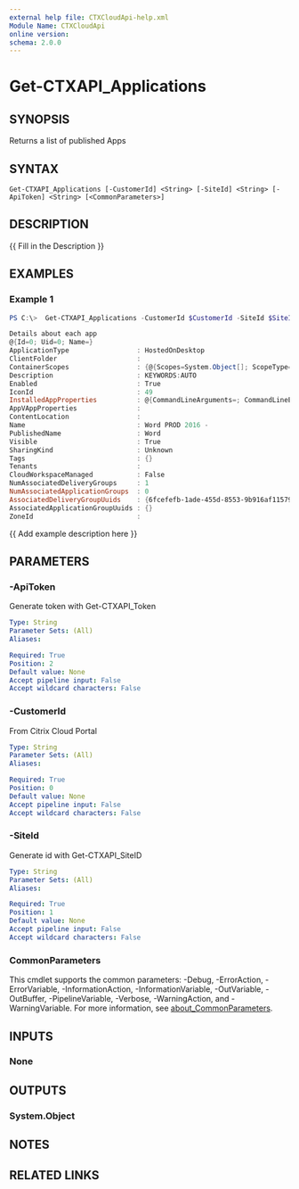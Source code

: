 ```yaml
---
external help file: CTXCloudApi-help.xml
Module Name: CTXCloudApi
online version:
schema: 2.0.0
---
```


# Get-CTXAPI_Applications

## SYNOPSIS
Returns a list of published Apps

## SYNTAX

```
Get-CTXAPI_Applications [-CustomerId] <String> [-SiteId] <String> [-ApiToken] <String> [<CommonParameters>]
```

## DESCRIPTION
{{ Fill in the Description }}

## EXAMPLES

### Example 1
```powershell
PS C:\>  Get-CTXAPI_Applications -CustomerId $CustomerId -SiteId $SiteID -ApiToken $ApiToken

Details about each app
@{Id=0; Uid=0; Name=}
ApplicationType                 : HostedOnDesktop
ClientFolder                    : 
ContainerScopes                 : {@{Scopes=System.Object[]; ScopeType=ApplicationGroup}, @{Scopes=System.Object[]; ScopeType=DeliveryGroup}}
Description                     : KEYWORDS:AUTO
Enabled                         : True
IconId                          : 49
InstalledAppProperties          : @{CommandLineArguments=; CommandLineExecutable=C:\Program Files\Microsoft Office\root\Office16\WINWORD.EXE; WorkingDirectory=}
AppVAppProperties               : 
ContentLocation                 : 
Name                            : Word PROD 2016 -
PublishedName                   : Word
Visible                         : True
SharingKind                     : Unknown
Tags                            : {}
Tenants                         : 
CloudWorkspaceManaged           : False
NumAssociatedDeliveryGroups     : 1
NumAssociatedApplicationGroups  : 0
AssociatedDeliveryGroupUuids    : {6fcefefb-1ade-455d-8553-9b916af11579}
AssociatedApplicationGroupUuids : {}
ZoneId                          :
```

{{ Add example description here }}

## PARAMETERS

### -ApiToken
 Generate token with Get-CTXAPI_Token


```yaml
Type: String
Parameter Sets: (All)
Aliases:

Required: True
Position: 2
Default value: None
Accept pipeline input: False
Accept wildcard characters: False
```

### -CustomerId
From Citrix Cloud Portal

```yaml
Type: String
Parameter Sets: (All)
Aliases:

Required: True
Position: 0
Default value: None
Accept pipeline input: False
Accept wildcard characters: False
```

### -SiteId
 Generate id with Get-CTXAPI_SiteID

```yaml
Type: String
Parameter Sets: (All)
Aliases:

Required: True
Position: 1
Default value: None
Accept pipeline input: False
Accept wildcard characters: False
```

### CommonParameters
This cmdlet supports the common parameters: -Debug, -ErrorAction, -ErrorVariable, -InformationAction, -InformationVariable, -OutVariable, -OutBuffer, -PipelineVariable, -Verbose, -WarningAction, and -WarningVariable. For more information, see [about_CommonParameters](http://go.microsoft.com/fwlink/?LinkID=113216).

## INPUTS

### None
## OUTPUTS

### System.Object
## NOTES

## RELATED LINKS
